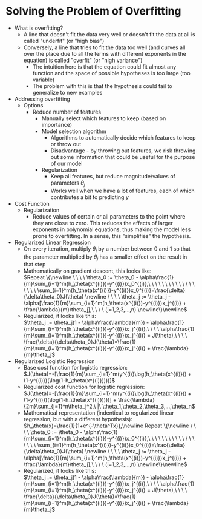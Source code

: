 # Solving the Problem of Overfitting
- What is overfitting?
  - A line that doesn't fit the data very well or doesn't fit the data at all is called "underfit" (or "high bias")
  - Conversely, a line that tries to fit the data too well (and curves all over the place due to all the terms with different exponents in the equation) is called "overfit" (or "high variance")
    - The intuition here is that the equation could fit almost any function and the space of possible hypotheses is too large (too variable)
    - The problem with this is that the hypothesis could fail to generalize to new examples
- Addressing overfitting
  - Options
    - Reduce number of features
      - Manually select which features to keep (based on importance)
      - Model selection algorithm
        - Algorithms to automatically decide which features to keep or throw out
        - Disadvantage - by throwing out features, we risk throwing out some information that could be useful for the purpose of our model
      - Regularization
        - Keep all features, but reduce magnitude/values of parameters $\theta_j$
        - Works well when we have a lot of features, each of which contributes a bit to predicting $y$
- Cost Function
  - Regularization
    - Reduce values of certain or all parameters to the point where they are close to zero. This reduces the effects of larger exponents in polynomial equations, thus making the model less prone to overfitting. In a sense, this "simplifies" the hypothesis.
- Regularized Linear Regression
  - On every iteration, multiply $\theta_j$ by a number between 0 and 1 so that the parameter multiplied by $\theta_j$ has a smaller effect on the result in that step
  - Mathematically on gradient descent, this looks like: <br/>
    $Repeat \{\newline
    \ \ \ \ \theta_0 := \theta_0 - \alpha\frac{1}{m}\sum_{i=1}^m(h_\theta(x^{(i)})-y^{(i)})x_0^{(i)},\ \ \ \ \ \ \ \ \ \ \ \ \ \ \ \ \ \ \sum_{i=1}^m(h_\theta(x^{(i)})-y^{(i)})x_0^{(i)}=\frac{\delta}{\delta\theta_0}J(\theta) \newline
    \ \ \ \ \theta_j := \theta_j - \alpha[\frac{1}{m}\sum_{i=1}^m(h_\theta(x^{(i)})-y^{(i)})x_j^{(i)} + \frac{\lambda}{m}\theta_j],\ \ \ \ (j=1,2,3,...,n)
    \newline\}\newline$
  - Regularized, it looks like this: <br/>
    $\theta_j := \theta_j(1 - \alpha\frac{\lambda}{m}) - \alpha\frac{1}{m}\sum_{i=1}^m(h_\theta(x^{(i)})-y^{(i)})x_j^{(i)},\ \ \ \ \alpha\frac{1}{m}\sum_{i=1}^m(h_\theta(x^{(i)})-y^{(i)})x_j^{(i)} = J(\theta),\ \ \ \ \frac{\delta}{\delta\theta_0}J(\theta)=\frac{1}{m}\sum_{i=1}^m(h_\theta(x^{(i)})-y^{(i)})x_j^{(i)} + \frac{\lambda}{m}\theta_j$
- Regularized Logistic Regression
  - Base cost function for logistic regression: <br/>
    $J(\theta)=-[\frac{1}{m}\sum_{i=1}^m(y^{(i)}\log(h_\theta(x^{(i)})) + (1-y^{(i)})(\log(1-h_\theta(x^{(i)}))))]$
  - Regularized cost function for logistic regression: <br/>
    $J(\theta)=-[\frac{1}{m}\sum_{i=1}^m(y^{(i)}\log(h_\theta(x^{(i)})) + (1-y^{(i)})(\log(1-h_\theta(x^{(i)}))))] + \frac{\lambda}{2m}\sum_{j=1}^n\theta_j^2,\ |\ \theta_1,\theta_2,\theta_3,...,\theta_n$
  - Mathematical representation (indentical to regularized linear regression, but with a different hypothesis): <br/>
    $h_\theta(x)=\frac{1}{1+e^{-\theta^Tx}},\newline
    Repeat \{\newline
    \ \ \ \ \theta_0 := \theta_0 - \alpha\frac{1}{m}\sum_{i=1}^m(h_\theta(x^{(i)})-y^{(i)})x_0^{(i)},\ \ \ \ \ \ \ \ \ \ \ \ \ \ \ \ \ \ \sum_{i=1}^m(h_\theta(x^{(i)})-y^{(i)})x_0^{(i)}=\frac{\delta}{\delta\theta_0}J(\theta) \newline
    \ \ \ \ \theta_j := \theta_j - \alpha[\frac{1}{m}\sum_{i=1}^m(h_\theta(x^{(i)})-y^{(i)})x_j^{(i)} + \frac{\lambda}{m}\theta_j],\ \ \ \ (j=1,2,3,...,n)
    \newline\}\newline$
  - Regularized, it looks like this: <br/>
    $\theta_j := \theta_j(1 - \alpha\frac{\lambda}{m}) - \alpha\frac{1}{m}\sum_{i=1}^m(h_\theta(x^{(i)})-y^{(i)})x_j^{(i)},\ \ \ \ \alpha\frac{1}{m}\sum_{i=1}^m(h_\theta(x^{(i)})-y^{(i)})x_j^{(i)} = J(\theta),\ \ \ \ \frac{\delta}{\delta\theta_0}J(\theta)=\frac{1}{m}\sum_{i=1}^m(h_\theta(x^{(i)})-y^{(i)})x_j^{(i)} + \frac{\lambda}{m}\theta_j$